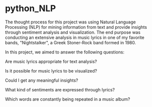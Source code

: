 # python_NLP

The thought process for this project was using Natural Language Processing (NLP) for mining information from text and provide insights through sentiment analysis and visualization.
The end purpose was conducting an extensive analysis in music lyrics in one of my favorite bands, "Nightstalker", a Greek Stoner-Rock band formed in 1980.

In this project, we aimed to answer the following questions:

Are music lyrics appropriate for text analysis?

Is it possible for music lyrics to be visualized?

Could I get any meaningful insights?

What kind of sentiments are expressed through lyrics?

Which words are constantly being repeated in a music album?
